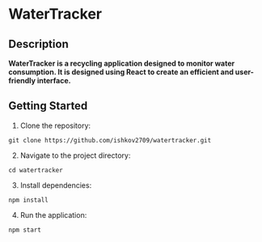 # WaterTracker

## Description

**WaterTracker is a recycling application designed to monitor water consumption.
It is designed using React to create an efficient and user-friendly interface.**

## Getting Started

1. Clone the repository:

```
git clone https://github.com/ishkov2709/watertracker.git
```

2. Navigate to the project directory:

```
cd watertracker
```

3. Install dependencies:

```
npm install
```

4. Run the application:

```
npm start
```
